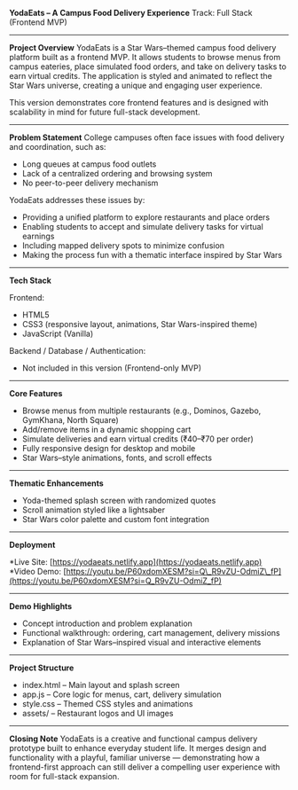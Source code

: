 **YodaEats – A Campus Food Delivery Experience**
Track: Full Stack (Frontend MVP)

---

**Project Overview**
YodaEats is a Star Wars–themed campus food delivery platform built as a frontend MVP. It allows students to browse menus from campus eateries, place simulated food orders, and take on delivery tasks to earn virtual credits. The application is styled and animated to reflect the Star Wars universe, creating a unique and engaging user experience.

This version demonstrates core frontend features and is designed with scalability in mind for future full-stack development.

---

**Problem Statement**
College campuses often face issues with food delivery and coordination, such as:

* Long queues at campus food outlets
* Lack of a centralized ordering and browsing system
* No peer-to-peer delivery mechanism

YodaEats addresses these issues by:

* Providing a unified platform to explore restaurants and place orders
* Enabling students to accept and simulate delivery tasks for virtual earnings
* Including mapped delivery spots to minimize confusion
* Making the process fun with a thematic interface inspired by Star Wars

---

**Tech Stack**

Frontend:

* HTML5
* CSS3 (responsive layout, animations, Star Wars-inspired theme)
* JavaScript (Vanilla)

Backend / Database / Authentication:

* Not included in this version (Frontend-only MVP)

---

**Core Features**

* Browse menus from multiple restaurants (e.g., Dominos, Gazebo, GymKhana, North Square)
* Add/remove items in a dynamic shopping cart
* Simulate deliveries and earn virtual credits (₹40–₹70 per order)
* Fully responsive design for desktop and mobile
* Star Wars–style animations, fonts, and scroll effects

---

**Thematic Enhancements**

* Yoda-themed splash screen with randomized quotes
* Scroll animation styled like a lightsaber
* Star Wars color palette and custom font integration

---

**Deployment**

*Live Site: [https://yodaeats.netlify.app](https://yodaeats.netlify.app)
*Video Demo: [https://youtu.be/P60xdomXESM?si=Q\_R9vZU-OdmiZ\_fP](https://youtu.be/P60xdomXESM?si=Q_R9vZU-OdmiZ_fP)

---

**Demo Highlights**

* Concept introduction and problem explanation
* Functional walkthrough: ordering, cart management, delivery missions
* Explanation of Star Wars–inspired visual and interactive elements

---

**Project Structure**

* index.html – Main layout and splash screen
* app.js – Core logic for menus, cart, delivery simulation
* style.css – Themed CSS styles and animations
* assets/ – Restaurant logos and UI images

---

**Closing Note**
YodaEats is a creative and functional campus delivery prototype built to enhance everyday student life. It merges design and functionality with a playful, familiar universe — demonstrating how a frontend-first approach can still deliver a compelling user experience with room for full-stack expansion.

